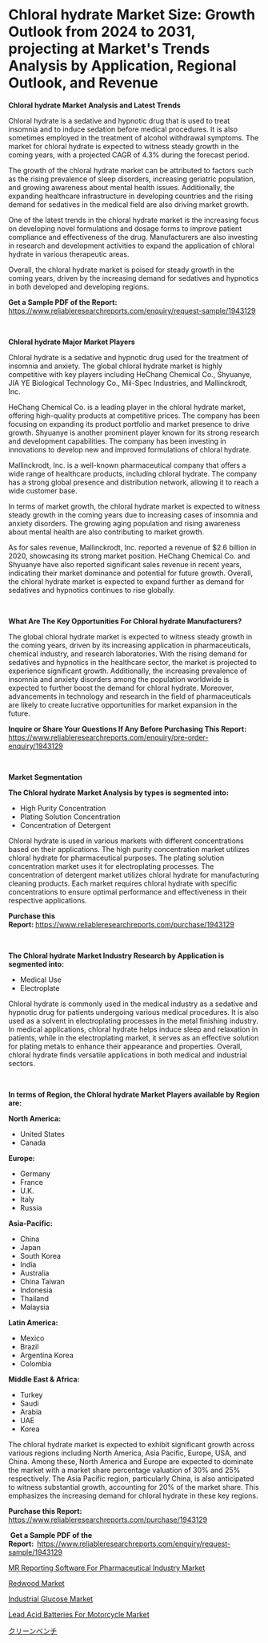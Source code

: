 <p><h1>Chloral hydrate Market Size: Growth Outlook from 2024 to 2031, projecting at Market's Trends Analysis by Application, Regional Outlook, and Revenue</h1></p><p><strong>Chloral hydrate Market Analysis and Latest Trends</strong></p>
<p><p>Chloral hydrate is a sedative and hypnotic drug that is used to treat insomnia and to induce sedation before medical procedures. It is also sometimes employed in the treatment of alcohol withdrawal symptoms. The market for chloral hydrate is expected to witness steady growth in the coming years, with a projected CAGR of 4.3% during the forecast period.</p><p>The growth of the chloral hydrate market can be attributed to factors such as the rising prevalence of sleep disorders, increasing geriatric population, and growing awareness about mental health issues. Additionally, the expanding healthcare infrastructure in developing countries and the rising demand for sedatives in the medical field are also driving market growth.</p><p>One of the latest trends in the chloral hydrate market is the increasing focus on developing novel formulations and dosage forms to improve patient compliance and effectiveness of the drug. Manufacturers are also investing in research and development activities to expand the application of chloral hydrate in various therapeutic areas.</p><p>Overall, the chloral hydrate market is poised for steady growth in the coming years, driven by the increasing demand for sedatives and hypnotics in both developed and developing regions.</p></p>
<p><strong>Get a Sample PDF of the Report:&nbsp;</strong> <a href="https://www.reliableresearchreports.com/enquiry/request-sample/1943129">https://www.reliableresearchreports.com/enquiry/request-sample/1943129</a></p>
<p>&nbsp;</p>
<p><strong>Chloral hydrate Major Market Players</strong></p>
<p><p>Chloral hydrate is a sedative and hypnotic drug used for the treatment of insomnia and anxiety. The global chloral hydrate market is highly competitive with key players including HeChang Chemical Co., Shyuanye, JIA YE Biological Technology Co., Mil-Spec Industries, and Mallinckrodt, Inc. </p><p>HeChang Chemical Co. is a leading player in the chloral hydrate market, offering high-quality products at competitive prices. The company has been focusing on expanding its product portfolio and market presence to drive growth. Shyuanye is another prominent player known for its strong research and development capabilities. The company has been investing in innovations to develop new and improved formulations of chloral hydrate.</p><p>Mallinckrodt, Inc. is a well-known pharmaceutical company that offers a wide range of healthcare products, including chloral hydrate. The company has a strong global presence and distribution network, allowing it to reach a wide customer base.</p><p>In terms of market growth, the chloral hydrate market is expected to witness steady growth in the coming years due to increasing cases of insomnia and anxiety disorders. The growing aging population and rising awareness about mental health are also contributing to market growth.</p><p>As for sales revenue, Mallinckrodt, Inc. reported a revenue of $2.6 billion in 2020, showcasing its strong market position. HeChang Chemical Co. and Shyuanye have also reported significant sales revenue in recent years, indicating their market dominance and potential for future growth. Overall, the chloral hydrate market is expected to expand further as demand for sedatives and hypnotics continues to rise globally.</p></p>
<p>&nbsp;</p>
<p><strong>What Are The Key Opportunities For Chloral hydrate Manufacturers?</strong></p>
<p><p>The global chloral hydrate market is expected to witness steady growth in the coming years, driven by its increasing application in pharmaceuticals, chemical industry, and research laboratories. With the rising demand for sedatives and hypnotics in the healthcare sector, the market is projected to experience significant growth. Additionally, the increasing prevalence of insomnia and anxiety disorders among the population worldwide is expected to further boost the demand for chloral hydrate. Moreover, advancements in technology and research in the field of pharmaceuticals are likely to create lucrative opportunities for market expansion in the future.</p></p>
<p><strong>Inquire or Share Your Questions If Any Before Purchasing This Report:</strong> <a href="https://www.reliableresearchreports.com/enquiry/pre-order-enquiry/1943129">https://www.reliableresearchreports.com/enquiry/pre-order-enquiry/1943129</a></p>
<p>&nbsp;</p>
<p><strong>Market Segmentation</strong></p>
<p><strong>The Chloral hydrate Market Analysis by types is segmented into:</strong></p>
<p><ul><li>High Purity Concentration</li><li>Plating Solution Concentration</li><li>Concentration of Detergent</li></ul></p>
<p><p>Chloral hydrate is used in various markets with different concentrations based on their applications. The high purity concentration market utilizes chloral hydrate for pharmaceutical purposes. The plating solution concentration market uses it for electroplating processes. The concentration of detergent market utilizes chloral hydrate for manufacturing cleaning products. Each market requires chloral hydrate with specific concentrations to ensure optimal performance and effectiveness in their respective applications.</p></p>
<p><strong>Purchase this Report:&nbsp;</strong><a href="https://www.reliableresearchreports.com/purchase/1943129">https://www.reliableresearchreports.com/purchase/1943129</a></p>
<p>&nbsp;</p>
<p><strong>The Chloral hydrate Market Industry Research by Application is segmented into:</strong></p>
<p><ul><li>Medical Use</li><li>Electroplate</li></ul></p>
<p><p>Chloral hydrate is commonly used in the medical industry as a sedative and hypnotic drug for patients undergoing various medical procedures. It is also used as a solvent in electroplating processes in the metal finishing industry. In medical applications, chloral hydrate helps induce sleep and relaxation in patients, while in the electroplating market, it serves as an effective solution for plating metals to enhance their appearance and properties. Overall, chloral hydrate finds versatile applications in both medical and industrial sectors.</p></p>
<p>&nbsp;</p>
<p><strong>In terms of Region, the Chloral hydrate Market Players available by Region are:</strong></p>
<p>
    <p> <strong> North America: </strong>
        <ul>
            <li>United States</li>
            <li>Canada</li>
        </ul>
        </p> 
    <p> <strong> Europe: </strong>
        <ul>
            <li>Germany</li>
            <li>France</li>
            <li>U.K.</li>
            <li>Italy</li>
            <li>Russia</li>
        </ul>
        </p> 
    <p> <strong> Asia-Pacific: </strong>
        <ul>
            <li>China</li>
            <li>Japan</li>
            <li>South Korea</li>
            <li>India</li>
            <li>Australia</li>
            <li>China Taiwan</li>
            <li>Indonesia</li>
            <li>Thailand</li>
            <li>Malaysia</li>
        </ul>
        </p> 
    <p> <strong> Latin America: </strong>
        <ul>
            <li>Mexico</li>
            <li>Brazil</li>
            <li>Argentina Korea</li>
            <li>Colombia</li>
        </ul>
        </p> 
    <p> <strong> Middle East & Africa: </strong>
        <ul>
            <li>Turkey</li>
            <li>Saudi</li>
            <li>Arabia</li>
            <li>UAE</li>
            <li>Korea</li>
        </ul>
    </p>
    </p>
<p><p>The chloral hydrate market is expected to exhibit significant growth across various regions including North America, Asia Pacific, Europe, USA, and China. Among these, North America and Europe are expected to dominate the market with a market share percentage valuation of 30% and 25% respectively. The Asia Pacific region, particularly China, is also anticipated to witness substantial growth, accounting for 20% of the market share. This emphasizes the increasing demand for chloral hydrate in these key regions.</p></p>
<p><strong>Purchase this Report: </strong><a href="https://www.reliableresearchreports.com/purchase/1943129">https://www.reliableresearchreports.com/purchase/1943129</a></p>
<p>&nbsp;<strong>Get a Sample PDF of the Report:&nbsp;&nbsp;</strong><a href="https://www.reliableresearchreports.com/enquiry/request-sample/1943129">https://www.reliableresearchreports.com/enquiry/request-sample/1943129</a></p>
<p><strong></strong></p>
<p><p><a href="https://flame-sidecar-702.notion.site/MR-Reporting-Software-For-Pharmaceutical-Industry-Market-Size-Market-Trends-and-Growth-Outlook-for-a5027e2c9f774e16ab73196dd0937663">MR Reporting Software For Pharmaceutical Industry Market</a></p><p><a href="https://github.com/okotobwrhuteie/Market-Research-Report-List-1/blob/main/redwood-market.md">Redwood Market</a></p><p><a href="https://github.com/myacatherineblakecaczo9vcsw/Market-Research-Report-List-1/blob/main/industrial-glucose-market.md">Industrial Glucose Market</a></p><p><a href="https://issuu.com/reportprime-2/docs/lead-acid-batteries-for-motorcycle-market-size-203">Lead Acid Batteries For Motorcycle Market</a></p><p><a href="https://medium.com/@luckeycorbin/%E6%B8%85%E6%BD%94%E3%81%AA%E3%83%99%E3%83%B3%E3%83%81%E3%81%AE%E5%B8%82%E5%A0%B4%E8%A6%8F%E6%A8%A1-cagr-%E3%83%88%E3%83%AC%E3%83%B3%E3%83%892024-2030-27f001b2dce5">クリーンベンチ</a></p></p>